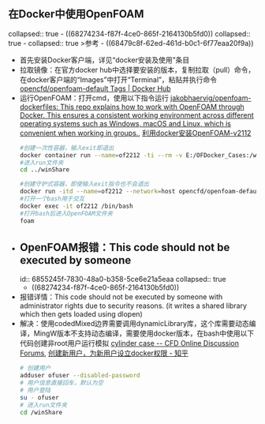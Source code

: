 ## 在Docker中使用OpenFOAM
collapsed:: true
	- ((68274234-f87f-4ce0-865f-2164130b5fd0))
	  collapsed:: true
		- collapsed:: true
		  >参考
			- ((68479c8f-62ed-461d-b0c1-6f77eaa20f9a))
- 首先安装Docker客户端，详见“docker安装及使用”条目
- 拉取镜像：在官方docker hub中选择要安装的版本，复制拉取（pull）命令，在docker客户端的“Images”中打开“Terminal”，粘贴并执行命令 [opencfd/openfoam-default Tags | Docker Hub](https://hub.docker.com/r/opencfd/openfoam-default/tags)
- 运行OpenFOAM：打开cmd，使用以下指令运行 [jakobhaervig/openfoam-dockerfiles: This repo explains how to work with OpenFOAM through Docker. This ensures a consistent working environment across different operating systems such as Windows, macOS and Linux, which is convenient when working in groups.](https://github.com/jakobhaervig/openfoam-dockerfiles), [利用docker安装OpenFOAM-v2112](https://www.topcfd.cn/18781/)
  ``` bash
  #创建一次性容器，输入exit即退出
  docker container run --name=of2212 -ti --rm -v E:/OFDocker_Cases:/winShare -w /winShare opencfd/openfoam-default:2212
  #进入run文件夹
  cd ../winShare
  
  #创建守护式容器，即使输入exit指令也不会退出
  docker run -itd --name=of2212 --network=host opencfd/openfoam-default:2212
  #打开一个bash用于交互
  docker exec -it of2212 /bin/bash
  #打开bash后进入OpenFOAM文件夹
  foam
  ```
- ## OpenFOAM报错：This code should not be executed by someone
  id:: 6855245f-7830-48a0-b358-5ce6e21a5eaa
  collapsed:: true
	- ((68274234-f87f-4ce0-865f-2164130b5fd0))
- 报错详情：This code should not be executed by someone with administrator rights due to security reasons. (it writes a shared library which then gets loaded using dlopen)
- 解决：使用codedMixed边界需要调用dynamicLibrary库，这个库需要动态编译，MingW版本不支持动态编译，需要使用docker版本，在bash中使用以下代码创建非root用户运行模拟 [cylinder case -- CFD Online Discussion Forums](https://www.cfd-online.com/Forums/openfoam-solving/133656-cylinder-case.html), [创建新用户，为新用户设立docker权限 - 知乎](https://zhuanlan.zhihu.com/p/32965982991)
  ``` bash
  # 创建用户
  adduser ofuser --disabled-password
  # 用户信息直接回车，默认为空
  # 用户登陆
  su - ofuser
  # 进入run文件夹
  cd /winShare
  ```
